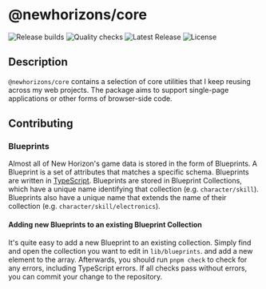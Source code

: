 # @newhorizons/core

![Release builds](https://github.com/satellite-games/newhorizons-core/actions/workflows/release.yml/badge.svg)
![Quality checks](https://github.com/satellite-games/newhorizons-core/actions/workflows/main.yml/badge.svg)
![Latest Release](https://img.shields.io/github/v/release/satellite-games/newhorizons-core)
![License](https://img.shields.io/github/license/satellite-games/newhorizons-core)

## Description

`@newhorizons/core` contains a selection of core utilities that I keep reusing across my web projects. The package aims to support single-page applications or other forms of browser-side code.

## Contributing

### Blueprints

Almost all of New Horizon's game data is stored in the form of Blueprints. A Blueprint is a set of attributes that matches a specific schema. Blueprints are written in [TypeScript](https://www.typescriptlang.org/). Blueprints are stored in Blueprint Collections, which have a unique name identifying that collection (e.g. `character/skill`). Blueprints also have a unique name that extends the name of their collection (e.g. `character/skill/electronics`).

#### Adding new Blueprints to an existing Blueprint Collection

It's quite easy to add a new Blueprint to an existing collection. Simply find and open the collection you want to edit in `lib/blueprints`. and add a new element to the array. Afterwards, you should run `pnpm check` to check for any errors, including TypeScript errors. If all checks pass without errors, you can commit your change to the repository.
